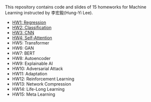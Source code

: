 This repository contains code and slides of 15 homeworks for Machine Learning instructed by 李宏毅(Hung-Yi Lee). 

* [HW1: Regression](./HW01/solutions/HW01.ipynb)
* [HW2: Classification](./HW02/solutions/HW02_1.ipynb)
* [HW3: CNN](./HW03/solutions/HW03.ipynb)
* [HW4: Self-Attention](./HW04/solutions/HW04.ipynb)
* HW5: Transformer
* HW6: GAN
* HW7: BERT
* HW8: Autoencoder
* HW9: Explainable AI
* HW10: Adversarial Attack
* HW11: Adaptation
* HW12: Reinforcement Learning
* HW13: Network Compression
* HW14: Life-Long Learning
* HW15: Meta Learning